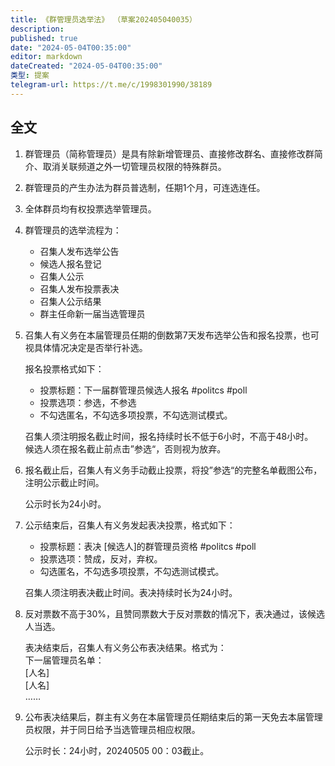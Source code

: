 ```yaml
---
title: 《群管理员选举法》 （草案202405040035）
description:
published: true
date: "2024-05-04T00:35:00"
editor: markdown
dateCreated: "2024-05-04T00:35:00"
类型: 提案
telegram-url: https://t.me/c/1998301990/38189
---
```


## 全文

1.  群管理员（简称管理员）是具有除新增管理员、直接修改群名、直接修改群简介、取消关联频道之外一切管理员权限的特殊群员。

2.  群管理员的产生办法为群员普选制，任期1个月，可连选连任。

3.  全体群员均有权投票选举管理员。

4.  群管理员的选举流程为：

    +   召集人发布选举公告
    +   候选人报名登记
    +   召集人公示
    +   召集人发布投票表决
    +   召集人公示结果
    +   群主任命新一届当选管理员

5.  召集人有义务在本届管理员任期的倒数第7天发布选举公告和报名投票，也可视具体情况决定是否举行补选。

    报名投票格式如下：

    +   投票标题：下一届群管理员候选人报名 #politcs #poll
    +   投票选项：参选，不参选
    +   不勾选匿名，不勾选多项投票，不勾选测试模式。

    召集人须注明报名截止时间，报名持续时长不低于6小时，不高于48小时。<br>
    候选人须在报名截止前点击”参选“，否则视为放弃。

6.  报名截止后，召集人有义务手动截止投票，将投”参选“的完整名单截图公布，注明公示截止时间。

    公示时长为24小时。

7.  公示结束后，召集人有义务发起表决投票，格式如下：

    +   投票标题：表决 [候选人]的群管理员资格 #politcs #poll
    +   投票选项：赞成，反对，弃权。
    +   勾选匿名，不勾选多项投票，不勾选测试模式。

    召集人须注明表决截止时间。表决持续时长为24小时。

8.  反对票数不高于30%，且赞同票数大于反对票数的情况下，表决通过，该候选人当选。

    表决结束后，召集人有义务公布表决结果。格式为：<br>
    下一届管理员名单：<br>
    [人名]<br>
    [人名]<br>
    ……

9.  公布表决结果后，群主有义务在本届管理员任期结束后的第一天免去本届管理员权限，并于同日给予当选管理员相应权限。

    公示时长：24小时，20240505 00：03截止。
